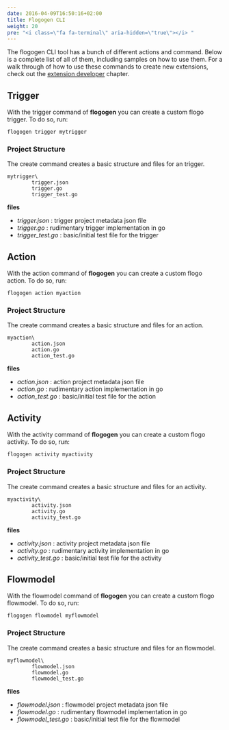 ```yaml
---
date: 2016-04-09T16:50:16+02:00
title: Flogogen CLI
weight: 20
pre: "<i class=\"fa fa-terminal\" aria-hidden=\"true\"></i> "
---
```


The flogogen CLI tool has a bunch of different actions and command. Below is a complete list of all of them, including samples on how to use them. For a walk through of how to use these commands to create new extensions, check out the [extension developer](../../extensions-developer) chapter.

## Trigger
With the trigger command of **flogogen** you can create a custom flogo trigger. To do so, run:

```
flogogen trigger mytrigger
```

### Project Structure

The create command creates a basic structure and files for an trigger.

```
mytrigger\
		trigger.json
		trigger.go
		trigger_test.go
```

**files**

- *trigger.json* : trigger project metadata json file
- *trigger.go*   : rudimentary trigger implementation in go
- *trigger_test.go* : basic/initial test file for the trigger

## Action
With the action command of **flogogen** you can create a custom flogo action. To do so, run:

```
flogogen action myaction
```  	 

### Project Structure

The create command creates a basic structure and files for an action.

```
myaction\
		action.json
		action.go
		action_test.go
```

**files**

- *action.json* : action project metadata json file
- *action.go*   : rudimentary action implementation in go
- *action_test.go* : basic/initial test file for the action

## Activity
With the activity command of **flogogen** you can create a custom flogo activity. To do so, run:

```
flogogen activity myactivity
``` 

### Project Structure

The create command creates a basic structure and files for an activity.

```
myactivity\
		activity.json
		activity.go
		activity_test.go
```

**files**

- *activity.json* : activity project metadata json file
- *activity.go*   : rudimentary activity implementation in go
- *activity_test.go* : basic/initial test file for the activity

## Flowmodel
With the flowmodel command of **flogogen** you can create a custom flogo flowmodel. To do so, run:

```
flogogen flowmodel myflowmodel
``` 

### Project Structure

The create command creates a basic structure and files for an flowmodel.

```
myflowmodel\
		flowmodel.json
		flowmodel.go
		flowmodel_test.go
```

**files**

- *flowmodel.json* : flowmodel project metadata json file
- *flowmodel.go*   : rudimentary flowmodel implementation in go
- *flowmodel_test.go* : basic/initial test file for the flowmodel
